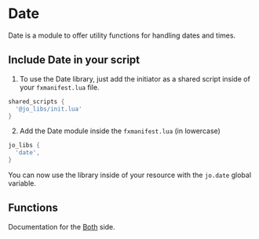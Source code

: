 # Date

Date is a module to offer utility functions for handling dates and times.

## Include Date in your script

1. To use the Date library, just add the initiator as a shared script inside of your `fxmanifest.lua` file.
```lua
shared_scripts {
  '@jo_libs/init.lua'
}
```
2. Add the Date module inside the `fxmanifest.lua` (in lowercase)
```lua
jo_libs {
  'date',
}
```
You can now use the library inside of your resource with the `jo.date` global variable.

## Functions

Documentation for the [Both](./shared.md) side.  

